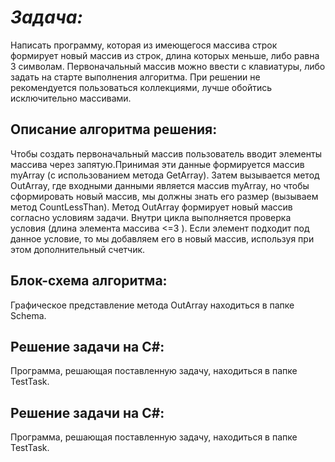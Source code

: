 # *Задача:* 

Написать программу, которая из имеющегося массива строк формирует новый массив из строк, длина которых меньше, либо равна 3 символам. Первоначальный массив можно ввести с клавиатуры, либо задать на старте выполнения алгоритма. При решении не рекомендуется пользоваться коллекциями, лучше обойтись исключительно массивами.

## Описание алгоритма решения:
Чтобы создать первоначальный массив пользователь вводит элементы массива через запятую.Принимая эти данные формируется массив myArray (с использованием метода GetArray). Затем вызывается метод OutArray, где входными данными является массив myArray, но чтобы сформировать новый массив, мы должны знать его размер (вызываем метод CountLessThan). Метод OutArray формирует новый массив согласно условиям задачи. Внутри цикла выполняется проверка условия (длина элемента массива <=3 ). Если элемент подходит под данное условие, то мы добавляем его в новый массив, используя при этом дополнительный счетчик.

## Блок-схема алгоритма:
Графическое представление метода OutArray находиться в папке Schemа.

##  Решение задачи на C#:
Программа, решающая поставленную задачу, находиться в папке TestTask. 

##  Решение задачи на C#:
Программа, решающая поставленную задачу, находиться в папке TestTask.

